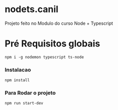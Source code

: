 # nodets.canil
Projeto feito no Modulo do curso Node + Typescript

# Pré Requisitos globais
`npm i -g nodemon typescript ts-node`

### Instalacao
`npm install`

### Para Rodar o projeto
`npm run start-dev`